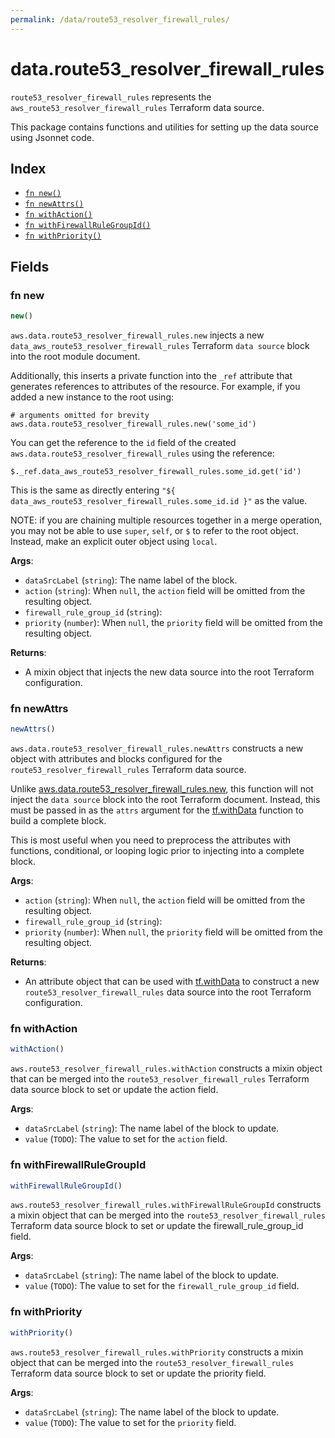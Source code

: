 ```yaml
---
permalink: /data/route53_resolver_firewall_rules/
---
```


# data.route53_resolver_firewall_rules

`route53_resolver_firewall_rules` represents the `aws_route53_resolver_firewall_rules` Terraform data source.



This package contains functions and utilities for setting up the data source using Jsonnet code.


## Index

* [`fn new()`](#fn-new)
* [`fn newAttrs()`](#fn-newattrs)
* [`fn withAction()`](#fn-withaction)
* [`fn withFirewallRuleGroupId()`](#fn-withfirewallrulegroupid)
* [`fn withPriority()`](#fn-withpriority)

## Fields

### fn new

```ts
new()
```


`aws.data.route53_resolver_firewall_rules.new` injects a new `data_aws_route53_resolver_firewall_rules` Terraform `data source`
block into the root module document.

Additionally, this inserts a private function into the `_ref` attribute that generates references to attributes of the
resource. For example, if you added a new instance to the root using:

    # arguments omitted for brevity
    aws.data.route53_resolver_firewall_rules.new('some_id')

You can get the reference to the `id` field of the created `aws.data.route53_resolver_firewall_rules` using the reference:

    $._ref.data_aws_route53_resolver_firewall_rules.some_id.get('id')

This is the same as directly entering `"${ data_aws_route53_resolver_firewall_rules.some_id.id }"` as the value.

NOTE: if you are chaining multiple resources together in a merge operation, you may not be able to use `super`, `self`,
or `$` to refer to the root object. Instead, make an explicit outer object using `local`.

**Args**:
  - `dataSrcLabel` (`string`): The name label of the block.
  - `action` (`string`):  When `null`, the `action` field will be omitted from the resulting object.
  - `firewall_rule_group_id` (`string`): 
  - `priority` (`number`):  When `null`, the `priority` field will be omitted from the resulting object.

**Returns**:
- A mixin object that injects the new data source into the root Terraform configuration.


### fn newAttrs

```ts
newAttrs()
```


`aws.data.route53_resolver_firewall_rules.newAttrs` constructs a new object with attributes and blocks configured for the `route53_resolver_firewall_rules`
Terraform data source.

Unlike [aws.data.route53_resolver_firewall_rules.new](#fn-route53resolverfirewallrulesnew), this function will not inject the `data source`
block into the root Terraform document. Instead, this must be passed in as the `attrs` argument for the
[tf.withData](https://github.com/tf-libsonnet/core/tree/main/docs#fn-withdata) function to build a complete block.

This is most useful when you need to preprocess the attributes with functions, conditional, or looping logic prior to
injecting into a complete block.

**Args**:
  - `action` (`string`):  When `null`, the `action` field will be omitted from the resulting object.
  - `firewall_rule_group_id` (`string`): 
  - `priority` (`number`):  When `null`, the `priority` field will be omitted from the resulting object.

**Returns**:
  - An attribute object that can be used with [tf.withData](https://github.com/tf-libsonnet/core/tree/main/docs#fn-withdata) to construct a new `route53_resolver_firewall_rules` data source into the root Terraform configuration.


### fn withAction

```ts
withAction()
```

`aws.route53_resolver_firewall_rules.withAction` constructs a mixin object that can be merged into the `route53_resolver_firewall_rules`
Terraform data source block to set or update the action field.



**Args**:
  - `dataSrcLabel` (`string`): The name label of the block to update.
  - `value` (`TODO`): The value to set for the `action` field.


### fn withFirewallRuleGroupId

```ts
withFirewallRuleGroupId()
```

`aws.route53_resolver_firewall_rules.withFirewallRuleGroupId` constructs a mixin object that can be merged into the `route53_resolver_firewall_rules`
Terraform data source block to set or update the firewall_rule_group_id field.



**Args**:
  - `dataSrcLabel` (`string`): The name label of the block to update.
  - `value` (`TODO`): The value to set for the `firewall_rule_group_id` field.


### fn withPriority

```ts
withPriority()
```

`aws.route53_resolver_firewall_rules.withPriority` constructs a mixin object that can be merged into the `route53_resolver_firewall_rules`
Terraform data source block to set or update the priority field.



**Args**:
  - `dataSrcLabel` (`string`): The name label of the block to update.
  - `value` (`TODO`): The value to set for the `priority` field.
